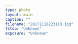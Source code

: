 ```yaml
---
type: photo
layout: main
caption: ""
filename: "20171116223113.jpg"
fstop: "Unknown"
exposure: "Unknown"
---
```

